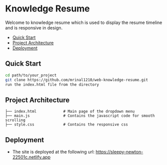 # Knowledge Resume

Welcome to knowledge resume which is used to display the resume timeline and is responsive in design.

<!-- TOC insertAnchor:false -->

- [Quick Start](#quick-start)
- [Project Architecture](#project-architecture)
- [Deployment](#deployment)

<!-- /TOC -->
## Quick Start
<!-- What is the shortest path to writing code and pushing my changes back to GitHub? -->
```bash
cd path/to/your_project
git clone https://github.com/mrinal1210/web-knowledge-resume.git
run the index.html file from the directory
```

## Project Architecture
<!-- How is the repo organized? -->
```
├── index.html            # Main page of the dropdown menu
├── main.js               # Contains the javascript code for smooth scrolling
├── style.css             # Contains the responsive css
```

## Deployment
<!-- Full configuration and instructions for deploying to production. -->
- The site is deployed at the following url: https://sleepy-newton-22501c.netlify.app
